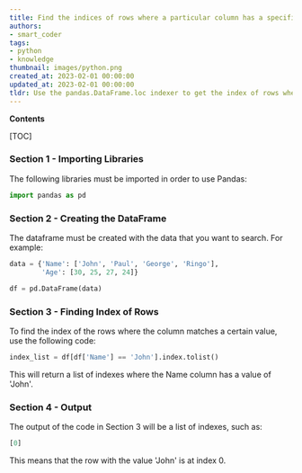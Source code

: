 ```yaml
---
title: Find the indices of rows where a particular column has a specified value in Python pandas
authors:
- smart_coder
tags:
- python
- knowledge
thumbnail: images/python.png
created_at: 2023-02-01 00:00:00
updated_at: 2023-02-01 00:00:00
tldr: Use the pandas.DataFrame.loc indexer to get the index of rows where a particular column matches a certain value.
---
```


**Contents**

[TOC]

### Section 1 - Importing Libraries

The following libraries must be imported in order to use Pandas:

```python
import pandas as pd
```

### Section 2 - Creating the DataFrame

The dataframe must be created with the data that you want to search. For example:

```python
data = {'Name': ['John', 'Paul', 'George', 'Ringo'], 
        'Age': [30, 25, 27, 24]}

df = pd.DataFrame(data)
```

### Section 3 - Finding Index of Rows

To find the index of the rows where the column matches a certain value, use the following code:

```python
index_list = df[df['Name'] == 'John'].index.tolist()
```

This will return a list of indexes where the Name column has a value of 'John'.

### Section 4 - Output

The output of the code in Section 3 will be a list of indexes, such as:

```python
[0]
```

This means that the row with the value 'John' is at index 0.
